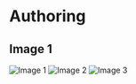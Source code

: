 # Authoring
## Image 1
![Image 1](https://sallysbakingaddiction.com/wp-content/uploads/2013/04/triple-chocolate-cake-4.jpg)
![Image 2](https://images.immediate.co.uk/production/volatile/sites/30/2020/08/coffee-cake-4d37cac.jpg)
![Image 3](https://www.southernliving.com/thmb/emcsns4kPShh23jSRvE2BOD0UAg=/1500x0/filters:no_upscale():max_bytes(150000):strip_icc()/Southern-Living_27201_EasterSheetCakes_0079-2e125f1c3daf4495a379065c11b2cf21.jpg)
